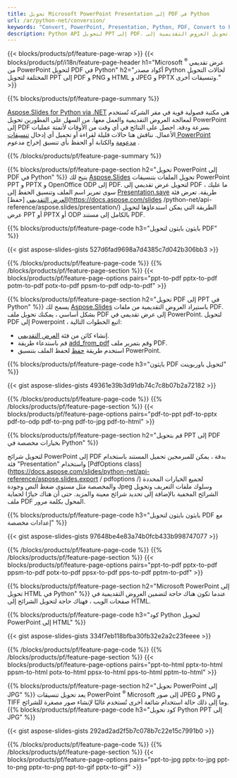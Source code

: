 ```yaml
---
title: تحويل Microsoft PowerPoint Presentation إلى PDF في Python
url: /ar/python-net/conversion/
keywords: "Convert, PowerPoint, Presentation, Python, PDF, Convert to PDF, PPT to PDF"
description: Python API لتحويل PPT إلى PDF. تحويل العروض التقديمية إلى JPG و PNG وتنسيقات أخرى في Python.
---
```


{{< blocks/products/pf/feature-page-wrap >}}
{{< blocks/products/pf/i18n/feature-page-header h1="Microsoft <sup> ® </sup> عرض تقديمي من PowerPoint لتحويل PDF في Python" h2="أكواد مصدر Python لحالات التحويل المختلفة لتحويل PPT إلى PDF و PNG و HTML و JPEG و PPTX وتنسيقات أخرى." >}}

{{% blocks/products/pf/feature-page-summary %}}

[Aspose.Slides for Python via .NET](https://products.aspose.com/slides/python-net/) هي مكتبة فصولية قوية في مقر الشركة تُستخدم لمعالجة العروض التقديمية والعمل معها. من السهل على المطورين تحويل PowerPoint إلى PDF بسرعة ودقة. احصل على النتائج في أي وقت من الأوقات لأتمتة عمليات الأعمال. نناقش هنا حالات قليلة لقراءة أو تحميل أي إدخال [تنسيقات PowerPoint مدعومة](https://docs.aspose.com/slides/python-net/supported-file-formats/) والكتابة أو الحفظ بأي تنسيق إخراج مدعوم . 

{{% /blocks/products/pf/feature-page-summary  %}}

{{% blocks/products/pf/feature-page-section  h2="تحويل PowerPoint إلى PDF في Python" %}}
يتيح لك [Aspose.Slides](https://products.aspose.com/slides/python-net/) تحويل الملفات بتنسيقات PowerPoint PPT و PPTX و OpenOffice ODP إلى PDF. لتحويل عرض تقديمي إلى PDF ، ما عليك سوى تمرير اسم الملف وتنسيق الحفظ إلى [Presentation.save](https://docs.aspose.com/slides/python-net/api-reference/aspose.slides/presentation/) طريقة. تعرض فئة [العرض التقديمي](https://docs.aspose.com/slides/python-net/api-reference/aspose.slides/presentation/) [حفظ](https://docs.aspose.com/slides /python-net/api-reference/aspose.slides/presentation/) الطريقة التي يمكن استدعاؤها لتحويل عرض PPT أو PPTX أو ODP بالكامل إلى مستند PDF.

{{% blocks/products/pf/feature-page-code h3="بايثون بايثون لتحويل PDF" %}}

{{< gist aspose-slides-gists 527d6fad9698a7d4385c7d042b306bb3 >}}

{{% /blocks/products/pf/feature-page-code  %}}
{{% /blocks/products/pf/feature-page-section %}}
{{< blocks/products/pf/feature-page-options pairs="ppt-to-pdf pptx-to-pdf potm-to-pdf potx-to-pdf ppsm-to-pdf odp-to-pdf" >}}

{{% blocks/products/pf/feature-page-section  h2="تحويل PDF إلى PPT في Python" %}}
يسمح لك [Aspose.Slides](https://products.aspose.com/slides/python-net/) باستيراد العروض التقديمية من ملفات PDF. بشكل أساسي ، يمكنك تحويل ملف PDF إلى عرض تقديمي في PowerPoint. لتحويل PDF إلى Powerpoint ، اتبع الخطوات التالية:
- إنشاء كائن من فئة [العرض التقديمي](https://docs.aspose.com/slides/python-net/api-reference/aspose.slides/presentation/).
- قم باستدعاء طريقة [add_from_pdf](https://docs.aspose.com/slides/python-net/api-reference/aspose.slides/slidecollection/) وقم بتمرير ملف PDF.
- استخدم طريقة [حفظ](https://docs.aspose.com/slides/python-net/api-reference/aspose.slides/presentation/) لحفظ الملف بتنسيق PowerPoint.

{{% blocks/products/pf/feature-page-code h3="بايثون PDF لتحويل باوربوينت" %}}

{{< gist aspose-slides-gists 49361e39b3d91db74c7c8b07b2a72182 >}}

{{% /blocks/products/pf/feature-page-code  %}}
{{% /blocks/products/pf/feature-page-section %}}
{{< blocks/products/pf/feature-page-options pairs="pdf-to-ppt pdf-to-pptx pdf-to-odp pdf-to-png pdf-to-jpg pdf-to-html" >}}

{{% blocks/products/pf/feature-page-section  h2="قم بتحويل PPT إلى PDF بخيارات مخصصة في Python" %}}

لتحويل شرائح PowerPoint إلى PDF بدقة ، يمكن للمبرمجين تحميل المستند باستخدام فئة "Presentation" واستخدام [PdfOptions class](https://docs.aspose.com/slides/python-net/api-reference/aspose.slides.export / pdfoptions /) لجميع الخيارات المحددة والمخصصة مثل مستوى ضغط النص وجودة Jpeg وسلوك ملفات التعريف وتحويل الشرائح المخفية بالإضافة إلى تحديد شرائح معينة والمزيد. حتى أن هناك خيارًا لحماية ملف PDF المحول بكلمة مرور.

{{% blocks/products/pf/feature-page-code h3="بايثون بايثون لتحويل PDF مع إعدادات مخصصة" %}}

{{< gist aspose-slides-gists 97648be4e83a74b0fcb433b998747077 >}}

{{% /blocks/products/pf/feature-page-code  %}}
{{% /blocks/products/pf/feature-page-section %}}
{{< blocks/products/pf/feature-page-options pairs="ppt-to-pdf pptx-to-pdf ppsm-to-pdf potx-to-pdf ppsx-to-pdf pps-to-pdf pptm-to-pdf" >}}

{{% blocks/products/pf/feature-page-section  h2="Microsoft PowerPoint إلى تحويل HTML في Python" %}}
عندما تكون هناك حاجة لتضمين العروض التقديمية في صفحات الويب ، فهناك حاجة لتحويل الشرائح إلى HTML.

{{% blocks/products/pf/feature-page-code h3="كود Python لتحويل PowerPoint إلى HTML" %}}

{{< gist aspose-slides-gists 334f7eb118bfba30fb32e2a2c23feeee >}}

{{% /blocks/products/pf/feature-page-code %}}
{{% /blocks/products/pf/feature-page-section %}}
{{< blocks/products/pf/feature-page-options pairs="ppt-to-html pptx-to-html ppsm-to-html potx-to-html ppsx-to-html pps-to-html pptm-to-html" >}}

{{% blocks/products/pf/feature-page-section  h2="تحويل PowerPoint إلى JPG" %}}
يعد تحويل تنسيقات PowerPoint <sup> ® </sup> Microsoft إلى صور JPEG و PNG و TIFF وما إلى ذلك حالة استخدام شائعة أخرى تُستخدم غالبًا لإنشاء صور مصغرة للشرائح. 
{{% blocks/products/pf/feature-page-code h3="كود تحويل Python PPT إلى JPG" %}}

{{< gist aspose-slides-gists 292ad2ad2f5b7c078b7c22e15c7991b0 >}}

{{% /blocks/products/pf/feature-page-code %}}
{{% /blocks/products/pf/feature-page-section %}}
{{< blocks/products/pf/feature-page-options pairs="ppt-to-jpg pptx-to-jpg ppt-to-png pptx-to-png ppt-to-gif pptx-to-gif" >}}